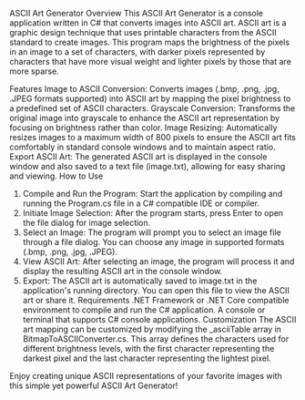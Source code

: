ASCII Art Generator
Overview
This ASCII Art Generator is a console application written in C# that converts images into ASCII art. ASCII art is a graphic design technique that uses printable characters from the ASCII standard to create images. This program maps the brightness of the pixels in an image to a set of characters, with darker pixels represented by characters that have more visual weight and lighter pixels by those that are more sparse.

Features
Image to ASCII Conversion: Converts images (.bmp, .png, .jpg, .JPEG formats supported) into ASCII art by mapping the pixel brightness to a predefined set of ASCII characters.
Grayscale Conversion: Transforms the original image into grayscale to enhance the ASCII art representation by focusing on brightness rather than color.
Image Resizing: Automatically resizes images to a maximum width of 800 pixels to ensure the ASCII art fits comfortably in standard console windows and to maintain aspect ratio.
Export ASCII Art: The generated ASCII art is displayed in the console window and also saved to a text file (image.txt), allowing for easy sharing and viewing.
How to Use
1) Compile and Run the Program: Start the application by compiling and running the Program.cs file in a C# compatible IDE or compiler.
2) Initiate Image Selection: After the program starts, press Enter to open the file dialog for image selection.
3) Select an Image: The program will prompt you to select an image file through a file dialog. You can choose any image in supported formats (.bmp, .png, .jpg, .JPEG).
4) View ASCII Art: After selecting an image, the program will process it and display the resulting ASCII art in the console window.
5) Export: The ASCII art is automatically saved to image.txt in the application's running directory. You can open this file to view the ASCII art or share it.
Requirements
.NET Framework or .NET Core compatible environment to compile and run the C# application.
A console or terminal that supports C# console applications.
Customization
The ASCII art mapping can be customized by modifying the _asciiTable array in BitmapToASCIIConverter.cs. This array defines the characters used for different brightness levels, with the first character representing the darkest pixel and the last character representing the lightest pixel.

Enjoy creating unique ASCII representations of your favorite images with this simple yet powerful ASCII Art Generator!
 
